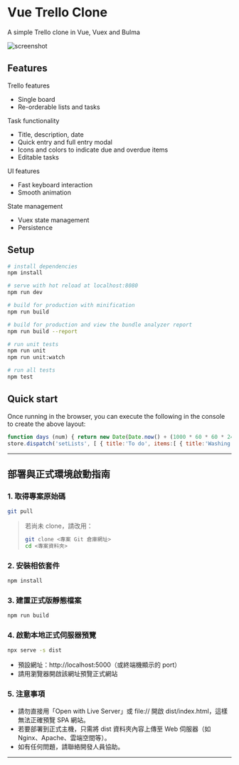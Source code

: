 # Vue Trello Clone

A simple Trello clone in Vue, Vuex and Bulma

![screenshot](docs/screenshot.png)


## Features

Trello features

- Single board
- Re-orderable lists and tasks

Task functionality

- Title, description, date
- Quick entry and full entry modal
- Icons and colors to indicate due and overdue items
- Editable tasks

UI features

- Fast keyboard interaction
- Smooth animation

State management

- Vuex state management
- Persistence


## Setup

``` bash
# install dependencies
npm install

# serve with hot reload at localhost:8080
npm run dev

# build for production with minification
npm run build

# build for production and view the bundle analyzer report
npm run build --report

# run unit tests
npm run unit
npm run unit:watch

# run all tests
npm test
```

## Quick start

Once running in the browser, you can execute the following in the console to create the above layout:

```js
function days (num) { return new Date(Date.now() + (1000 * 60 * 60 * 24 * num)) }
store.dispatch('setLists', [ { title:'To do', items:[ { title:'Washing up', date:days(-5) }, { title:'Buy new suit', description:'Need to get this in time for the wedding!', date:days(2) }, { title:'Go to wedding', description:'', date:days(10) }, { title:'Go shopping' }, { title:'Post on Twitter about Trello clone' } ] }, { title:'Doing', items:[ { title:'Take Trello screenshot' }, { title:'Publish Trello readme' } ] }, { title:'Done', items:[ { title:'Build Trello clone', description:'Use Vue, Vuex, Vue Smooth Dnd and Bulma' } ] } ])
```

---

## 部署與正式環境啟動指南

### 1. 取得專案原始碼

```bash
git pull
```
> 若尚未 clone，請改用：
> ```bash
> git clone <專案 Git 倉庫網址>
> cd <專案資料夾>
> ```

### 2. 安裝相依套件

```bash
npm install
```

### 3. 建置正式版靜態檔案

```bash
npm run build
```

### 4. 啟動本地正式伺服器預覽

```bash
npx serve -s dist
```
- 預設網址：http://localhost:5000（或終端機顯示的 port）
- 請用瀏覽器開啟該網址預覽正式網站

### 5. 注意事項
- 請勿直接用「Open with Live Server」或 file:// 開啟 dist/index.html，這樣無法正確預覽 SPA 網站。
- 若要部署到正式主機，只需將 dist 資料夾內容上傳至 Web 伺服器（如 Nginx、Apache、雲端空間等）。
- 如有任何問題，請聯絡開發人員協助。

---
